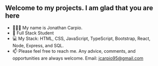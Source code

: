 Welcome to my projects. I am glad that you are here 
- 
- 🙋🏻‍♂️ My name is Jonathan Carpio. 
- 🌱 Full Stack Student
- 💻 My Stack: HTML, CSS, JavaScript, TypeScript, Bootstrap, React, Node, Express, and SQL.
- 📫 Please feel free to reach me. Any advice, comments, and opportunities are always welcome. Email: jcarpio95@gmail.com


<!---
jona70x/jona70x is a ✨ special ✨ repository because its `README.md` (this file) appears on your GitHub profile.
You can click the Preview link to take a look at your changes.
--->

